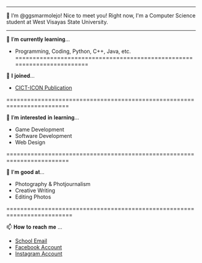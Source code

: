 ________________________________________________________________________________________________________________
👋 I’m @ggsmarmolejo! Nice to meet you!
Right now, I'm a Computer Science student at West Visayas State University.
________________________________________________________________________________________________________________

🌱 𝐈’𝐦 𝐜𝐮𝐫𝐫𝐞𝐧𝐭𝐥𝐲 𝐥𝐞𝐚𝐫𝐧𝐢𝐧𝐠...
 - Programming, Coding, Python, C++, Java, etc.
========================================================================
 
🔭 𝐈 𝐣𝐨𝐢𝐧𝐞𝐝...
 - [CICT-ICON Publication](https://www.facebook.com/weareicon.wvsu)
 
========================================================================
 
💞️ 𝐈’𝐦 𝐢𝐧𝐭𝐞𝐫𝐞𝐬𝐭𝐞𝐝 𝐢𝐧 𝐥𝐞𝐚𝐫𝐧𝐢𝐧𝐠...
 - Game Development
 - Software Development
 - Web Design

 ========================================================================

📌 𝐈'𝐦 𝐠𝐨𝐨𝐝 𝐚𝐭...
 - Photography & Photjournalism
 - Creative Writing
 - Editing Photos
 
  =========================================================================
  
📫 𝐇𝐨𝐰 𝐭𝐨 𝐫𝐞𝐚𝐜𝐡 𝐦𝐞 ...
 - [School Email](glaizagynn.marmolejo@wvsu.edu.ph)
 - [Facebook Account](https://www.facebook.com/glaizagynn.marmolejo)
 - [Instagram Account](https://www.instagram.com/kweeny_bons/)

